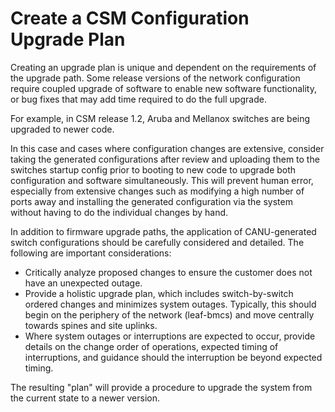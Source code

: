 # Create a CSM Configuration Upgrade Plan

Creating an upgrade plan is unique and dependent on the requirements of the upgrade path. Some release versions of the network configuration require coupled upgrade of software to enable new software functionality, or bug fixes that may add time required to do the full upgrade.

For example, in CSM release 1.2, Aruba and Mellanox switches are being upgraded to newer code.

In this case and cases where configuration changes are extensive, consider taking the generated configurations after review and uploading them to the switches startup config prior to booting to new code to upgrade both configuration and software simultaneously. This will prevent human error, especially from extensive changes such as modifying a high number of ports away and installing the generated configuration via the system without having to do the individual changes by hand.

In addition to firmware upgrade paths, the application of CANU-generated switch configurations should be carefully considered and detailed. The following are important considerations:

* Critically analyze proposed changes to ensure the customer does not have an unexpected outage.
* Provide a holistic upgrade plan, which includes switch-by-switch ordered changes and minimizes system outages. Typically, this should begin on the periphery of the network (leaf-bmcs) and move centrally towards spines and site uplinks.
* Where system outages or interruptions are expected to occur, provide details on the change order of operations, expected timing of interruptions, and guidance should the interruption be beyond expected timing.

The resulting "plan" will provide a procedure to upgrade the system from the current state to a newer version.